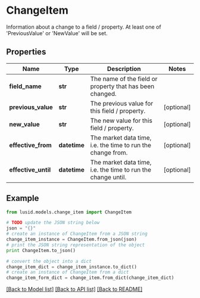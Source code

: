 # ChangeItem

Information about a change to a field / property.  At least one of 'PreviousValue' or 'NewValue' will be set.

## Properties
Name | Type | Description | Notes
------------ | ------------- | ------------- | -------------
**field_name** | **str** | The name of the field or property that has been changed. | 
**previous_value** | **str** | The previous value for this field / property. | [optional] 
**new_value** | **str** | The new value for this field / property. | [optional] 
**effective_from** | **datetime** | The market data time, i.e. the time to run the change from. | [optional] 
**effective_until** | **datetime** | The market data time, i.e. the time to run the change until. | [optional] 

## Example

```python
from lusid.models.change_item import ChangeItem

# TODO update the JSON string below
json = "{}"
# create an instance of ChangeItem from a JSON string
change_item_instance = ChangeItem.from_json(json)
# print the JSON string representation of the object
print ChangeItem.to_json()

# convert the object into a dict
change_item_dict = change_item_instance.to_dict()
# create an instance of ChangeItem from a dict
change_item_form_dict = change_item.from_dict(change_item_dict)
```
[[Back to Model list]](../README.md#documentation-for-models) [[Back to API list]](../README.md#documentation-for-api-endpoints) [[Back to README]](../README.md)



